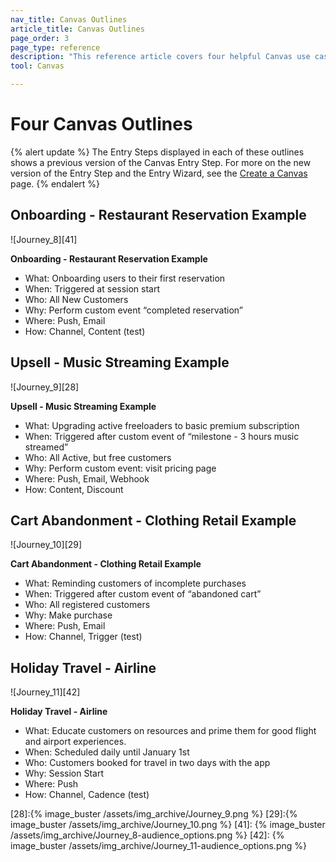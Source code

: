 ```yaml
---
nav_title: Canvas Outlines
article_title: Canvas Outlines
page_order: 3
page_type: reference
description: "This reference article covers four helpful Canvas use cases."
tool: Canvas

---
```


# Four Canvas Outlines

{% alert update %}
The Entry Steps displayed in each of these outlines shows a previous version of the Canvas Entry Step. For more on the new version of the Entry Step and the Entry Wizard, see the [Create a Canvas]({{site.baseurl}}/user_guide/engagement_tools/canvas/create_a_canvas/create_a_canvas/) page.
{% endalert %}

## Onboarding - Restaurant Reservation Example
![Journey_8][41]

__Onboarding - Restaurant Reservation Example__
- What: Onboarding users to their first reservation
- When: Triggered at session start
- Who: All New Customers
- Why: Perform custom event “completed reservation”
- Where: Push, Email
- How: Channel, Content (test)

## Upsell - Music Streaming Example
![Journey_9][28]

__Upsell - Music Streaming Example__
- What: Upgrading active freeloaders to basic premium subscription
- When: Triggered after custom event of “milestone - 3 hours music streamed”
- Who: All Active, but free customers
- Why: Perform custom event: visit pricing page
- Where: Push, Email, Webhook
- How: Content, Discount

## Cart Abandonment - Clothing Retail Example
![Journey_10][29]

__Cart Abandonment - Clothing Retail Example__
- What: Reminding customers of incomplete purchases
- When: Triggered after custom event of “abandoned cart”
- Who: All registered customers
- Why: Make purchase
- Where: Push, Email
- How: Channel, Trigger (test)

## Holiday Travel - Airline
![Journey_11][42]

__Holiday Travel - Airline__
- What: Educate customers on resources and prime them for good flight and airport experiences.
- When: Scheduled daily until January 1st
- Who: Customers booked for travel in two days with the app
- Why: Session Start
- Where: Push
- How: Channel, Cadence (test)

[28]:{% image_buster /assets/img_archive/Journey_9.png %}
[29]:{% image_buster /assets/img_archive/Journey_10.png %}
[41]: {% image_buster /assets/img_archive/Journey_8-audience_options.png %}
[42]: {% image_buster /assets/img_archive/Journey_11-audience_options.png %}
